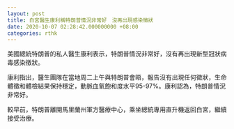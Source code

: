 ```yaml
---
layout: post
title: 白宮醫生康利稱特朗普情況非常好　沒再出現感染徵狀
date: 2020-10-07 02:28:42.000000000 +08:00
categories: rthk
---
```


美國總統特朗普的私人醫生康利表示，特朗普情況非常好，沒有再出現新型冠狀病毒感染徵狀。

康利指出，醫生團隊在當地周二上午與特朗普會晤，報告沒有出現任何徵狀，生命體徵和體檢結果保持穩定，動脈血氧飽和度水平95-97%。康利認為，特朗普情況非常好。

較早前，特朗普離開馬里蘭州軍方醫療中心，乘坐總統專用直升機返回白宮，繼續接受治療。
